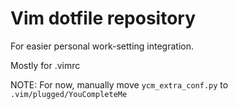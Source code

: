 # Vim dotfile repository

For easier personal work-setting integration.

Mostly for .vimrc

NOTE: For now, manually move `ycm_extra_conf.py` to `.vim/plugged/YouCompleteMe`
